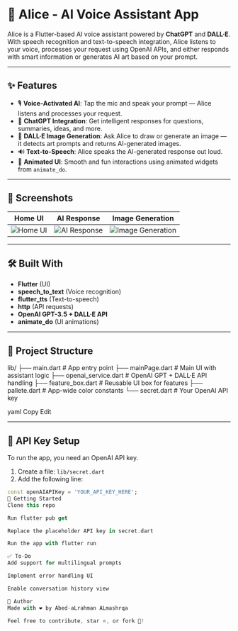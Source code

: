 # 🤖 Alice - AI Voice Assistant App

Alice is a Flutter-based AI voice assistant powered by **ChatGPT** and **DALL·E**. With speech recognition and text-to-speech integration, Alice listens to your voice, processes your request using OpenAI APIs, and either responds with smart information or generates AI art based on your prompt.

---

## ✨ Features

- 🎙️ **Voice-Activated AI**: Tap the mic and speak your prompt — Alice listens and processes your request.  
- 💬 **ChatGPT Integration**: Get intelligent responses for questions, summaries, ideas, and more.  
- 🎨 **DALL·E Image Generation**: Ask Alice to draw or generate an image — it detects art prompts and returns AI-generated images.  
- 🔊 **Text-to-Speech**: Alice speaks the AI-generated response out loud.  
- 🎉 **Animated UI**: Smooth and fun interactions using animated widgets from `animate_do`.  

---

## 📸 Screenshots

| Home UI | AI Response | Image Generation |
|--------|--------------|------------------|
| ![Home UI](assets/screenshots/mainPage.png) | ![AI Response](assets/screenshots/response.png) | ![Image Generation](assets/screenshots/generatedImage.png) |

---

## 🛠️ Built With

- **Flutter** (UI)  
- **speech_to_text** (Voice recognition)  
- **flutter_tts** (Text-to-speech)  
- **http** (API requests)  
- **OpenAI GPT-3.5 + DALL·E API**  
- **animate_do** (UI animations)  

---

## 📁 Project Structure

lib/
├── main.dart # App entry point
├── mainPage.dart # Main UI with assistant logic
├── openai_service.dart # OpenAI GPT + DALL·E API handling
├── feature_box.dart # Reusable UI box for features
├── pallete.dart # App-wide color constants
└── secret.dart # Your OpenAI API key

yaml
Copy
Edit

---

## 🔐 API Key Setup

To run the app, you need an OpenAI API key.

1. Create a file: `lib/secret.dart`  
2. Add the following line:

```dart
const openAIAPIKey = 'YOUR_API_KEY_HERE';
🚀 Getting Started
Clone this repo

Run flutter pub get

Replace the placeholder API key in secret.dart

Run the app with flutter run

✅ To-Do
Add support for multilingual prompts

Implement error handling UI

Enable conversation history view

🙌 Author
Made with ❤️ by Abed-aLrahman ALmashrqa

Feel free to contribute, star ⭐, or fork 🍴!
